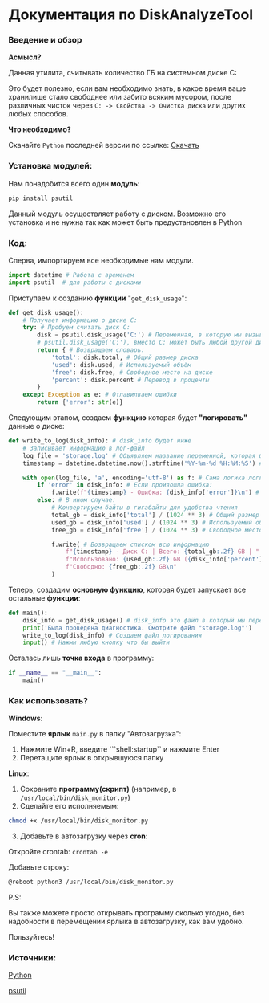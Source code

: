 # Документация по DiskAnalyzeTool

### Введение и обзор

**Асмысл?**

Данная утилита, считывать количество ГБ на системном диске C:

Это будет полезно, если вам необходимо знать, в какое время
ваше хранилище стало свободнее или забито всяким мусором, после различных чисток 
через ```C: -> Свойства -> Очистка диска``` или других любых способов.

**Что необходимо?**

Скачайте ```Python``` последней версии по ссылке: [Скачать](https://www.python.org/downloads/release/python-3135/)

### Установка модулей:

Нам понадобится всего один **модуль**:

```bash
pip install psutil
```

Данный модуль осуществляет работу с диском.
Возможно его установка и не нужна так как может быть предустановлен в Python

### Код:

Сперва, импортируем все необходимые нам модули.

```python
import datetime # Работа с временем
import psutil  # для работы с дисками
```

Приступаем к созданию **функции** "```get_disk_usage```":

```python
def get_disk_usage():
    # Получает информацию о диске C:
    try: # Пробуем считать диск C: 
        disk = psutil.disk_usage('C:') # Переменная, в которую мы вызываем метом
        # psutil.disk_usage('С:'), вместо C: может быть любой другой диск
        return { # Возвращаем словарь: 
            'total': disk.total, # Общий размер диска
            'used': disk.used, # Используемый объём
            'free': disk.free, # Свободное место на диске
            'percent': disk.percent # Перевод в проценты
        }
    except Exception as e: # Отлавилваем ошибки
        return {'error': str(e)}
```

Следующим этапом, создаем **функцию** которая будет **"логировать"** данные о диске:

```python
def write_to_log(disk_info): # disk_info будет ниже
    # Записывает информацию в лог-файл
    log_file = 'storage.log' # Объявляем название переменной, которая будет являться файлом логирования
    timestamp = datetime.datetime.now().strftime('%Y-%m-%d %H:%M:%S') # Задаем временной формат

    with open(log_file, 'a', encoding='utf-8') as f: # Сама логика логирования начинается здесь
        if 'error' in disk_info: # Если произошла ошибка:
            f.write(f"{timestamp} - Ошибка: {disk_info['error']}\n") # Пишем что произошло
        else: # В ином случае:
            # Конвертируем байты в гигабайты для удобства чтения
            total_gb = disk_info['total'] / (1024 ** 3) # Общий размер диска
            used_gb = disk_info['used'] / (1024 ** 3) # Используемый объём
            free_gb = disk_info['free'] / (1024 ** 3) # Свободное место на диске

            f.write( # Возвращаем списком всю информацию
                f"{timestamp} - Диск C: | Всего: {total_gb:.2f} GB | "
                f"Использовано: {used_gb:.2f} GB ({disk_info['percent']}%) | "
                f"Свободно: {free_gb:.2f} GB\n"
            )
```

Теперь, создадим **основную функцию**, которая будет запускает все остальные **функции**:

```python
def main():
    disk_info = get_disk_usage() # disk_info это файл в который мы передаем значения из get_disk_usage()
    print('Была проведена диагностика. Смотрите файл "storage.log"')
    write_to_log(disk_info) # Создаем файл логирования
    input() # Нажми любую кнопку что бы выйти
```

Осталась лишь **точка входа** в программу:

```python
if __name__ == "__main__":
    main()
```

### Как использовать?

**Windows**:

Поместите **ярлык** ```main.py``` в папку "Автозагрузка":

1. Нажмите Win+R, введите ```shell:startup`` и нажмите Enter
2. Перетащите ярлык в открывшуюся папку

**Linux**:

1. Сохраните **программу(скрипт)** (например, в ```/usr/local/bin/disk_monitor.py```)
2. Сделайте его исполняемым:
```bash
chmod +x /usr/local/bin/disk_monitor.py
```
3. Добавьте в автозагрузку через **cron**:

Откройте crontab: ```crontab -e```

Добавьте строку:

```bash
@reboot python3 /usr/local/bin/disk_monitor.py
```

P.S:

Вы также можете просто открывать программу сколько угодно, без надобности в перемещении ярлыка
в автозагрузку, как вам удобно.

Пользуйтесь!

### Источники:

[Python](https://www.python.org/)

[psutil](https://pypi.org/project/psutil/)